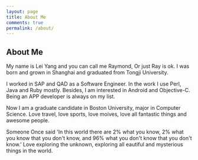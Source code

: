 ```yaml
---
layout: page
title: About Me
comments: true
permalink: /about/
---
```


## About Me
My name is Lei Yang and you can call me Raymond, Or just Ray is ok.
I was born and grown in Shanghai and graduated from Tongji University.

I worked in SAP and QAD as a Software Engineer.
In the work I use Perl, Java and Ruby mostly.
Besides, I am interested in Android and Objective-C. Being an APP developer is always on my list. 

Now I am a graduate candidate in Boston University, major in Computer Science.
Love travel, love sports, love moives, love all fantastic things and awesome people.

Someone Once said 
'In this world there are 2% what you know, 2% what you know that you don't know, and 96% what you don't know that you don't know.'
Love exploring the unknown, exploring all eautiful and mysterious things in the world.

